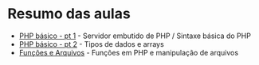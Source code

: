 # Resumo das aulas

- [PHP básico - pt 1](php-basico-1) - Servidor embutido de PHP / Sintaxe básica do PHP
- [PHP básico - pt 2](php-basico-2) - Tipos de dados e arrays
- [Funções e Arquivos](funcoes-e-arquivos) - Funções em PHP e manipulação de arquivos